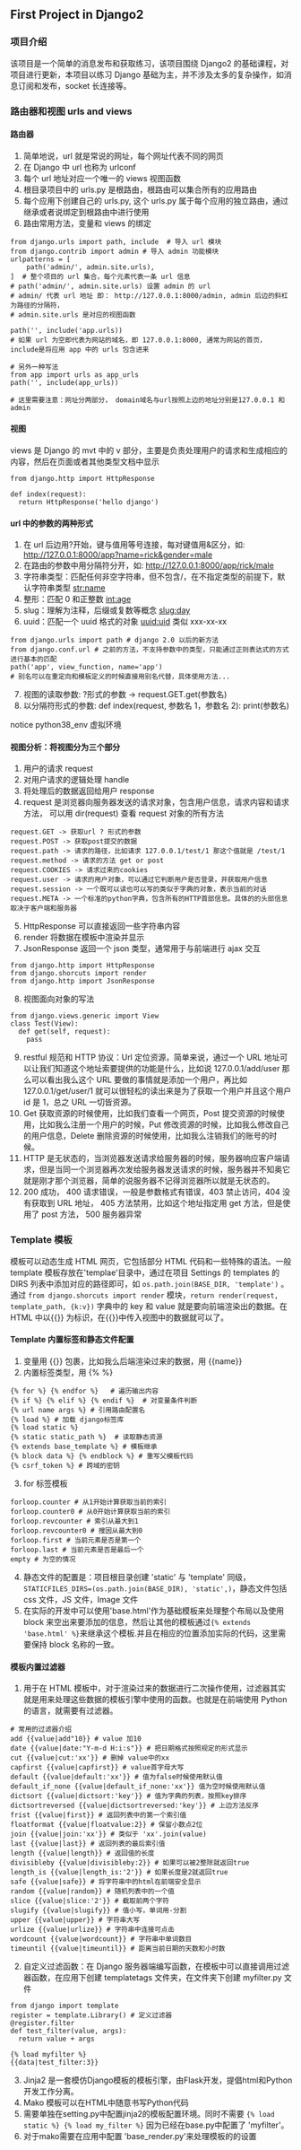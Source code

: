 ## First Project in Django2

### 项目介绍

该项目是一个简单的消息发布和获取练习，该项目围绕 Django2 的基础课程，对项目进行更新，本项目以练习 Django 基础为主，并不涉及太多的复杂操作，如消息订阅和发布，socket 长连接等。

### 路由器和视图 urls and views

#### 路由器

1. 简单地说，url 就是常说的网址，每个网址代表不同的网页
2. 在 Django 中 url 也称为 urlconf
3. 每个 url 地址对应一个唯一的 views 视图函数
4. 根目录项目中的 urls.py 是根路由，根路由可以集合所有的应用路由
5. 每个应用下创建自己的 urls.py, 这个 urls.py 属于每个应用的独立路由，通过继承或者说绑定到根路由中进行使用
6. 路由常用方法，变量和 views 的绑定

```
from django.urls import path, include  # 导入 url 模块
from django.contrib import admin # 导入 admin 功能模块
urlpatterns = [
    path('admin/', admin.site.urls),
]  # 整个项目的 url 集合，每个元素代表一条 url 信息
# path('admin/', admin.site.urls) 设置 admin 的 url
# admin/ 代表 url 地址 即： http://127.0.0.1:8000/admin, admin 后边的斜杠为路径的分隔符，
# admin.site.urls 是对应的视图函数

path('', include('app.urls))
# 如果 url 为空即代表为网站的域名，即 127.0.0.1:8000, 通常为网站的首页，include是将应用 app 中的 urls 包含进来

# 另外一种写法
from app import urls as app_urls
path('', include(app_urls))

# 这里需要注意：网址分两部分， domain域名与url按照上边的地址分别是127.0.0.1 和 admin

```

#### 视图

views 是 Django 的 mvt 中的 v 部分，主要是负责处理用户的请求和生成相应的内容，然后在页面或者其他类型文档中显示

```
from django.http import HttpResponse

def index(request):
  return HttpResponse('hello django')

```

#### url 中的参数的两种形式

1. 在 url 后边用?开始，键与值用等号连接，每对键值用&区分，如: http://127.0.0.1:8000/app?name=rick&gender=male
2. 在路由的参数中用分隔符分开，如: http://127.0.0.1:8000/app/rick/male
3. 字符串类型：匹配任何非空字符串，但不包含/，在不指定类型的前提下，默认字符串类型 <str:name>
4. 整形：匹配 0 和正整数 <int:age>
5. slug：理解为注释，后缀或复数等概念 <slug:day>
6. uuid：匹配一个 uuid 格式的对象 <uuid:uid> 类似 xxx-xx-xx

```
from django.urls import path # django 2.0 以后的新方法
from django.conf.url # 之前的方法，不支持参数中的类型，只能通过正则表达式的方式进行基本的匹配
path('app', view_function, name='app')
# 别名可以在重定向和模板定义的时候直接用别名代替，具体使用方法...
```

7. 视图的读取参数: ?形式的参数 -> request.GET.get(参数名)
8. 以分隔符形式的参数: def index(request, 参数名 1，参数名 2): print(参数名)

notice python38_env 虚拟环境

#### 视图分析：将视图分为三个部分

1. 用户的请求 request
2. 对用户请求的逻辑处理 handle
3. 将处理后的数据返回给用户 response
4. request 是浏览器向服务器发送的请求对象，包含用户信息，请求内容和请求方法， 可以用 dir(request) 查看 request 对象的所有方法

```
request.GET -> 获取url ? 形式的参数
request.POST -> 获取post提交的数据
request.path -> 请求的路径，比如请求 127.0.0.1/test/1 那这个值就是 /test/1
request.method -> 请求的方法 get or post
request.COOKIES -> 请求过来的cookies
request.user -> 请求的用户对象，可以通过它判断用户是否登录，并获取用户信息
request.session -> 一个既可以读也可以写的类似于字典的对象，表示当前的对话
request.META -> 一个标准的python字典，包含所有的HTTP首部信息。具体的的头部信息取决于客户端和服务器

```

5. HttpResponse 可以直接返回一些字符串内容
6. render 将数据在模板中渲染并显示
7. JsonResponse 返回一个 json 类型，通常用于与前端进行 ajax 交互

```
from django.http import HttpResponse
from django.shorcuts import render
from django.http import JsonResponse
```

8. 视图面向对象的写法

```
from django.views.generic import View
class Test(View):
  def get(self, request):
    pass
```

9. restful 规范和 HTTP 协议：Url 定位资源，简单来说，通过一个 URL 地址可以让我们知道这个地址索要提供的功能是什么，比如说 127.0.0.1/add/user 那么可以看出我么这个 URL 要做的事情就是添加一个用户，再比如 127.0.0.1/get/user/1 就可以很轻松的读出来是为了获取一个用户并且这个用户 id 是 1，总之 URL 一切皆资源。
10. Get 获取资源的时候使用，比如我们查看一个网页，Post 提交资源的时候使用，比如我么注册一个用户的时候，Put 修改资源的时候，比如我么修改自己的用户信息，Delete 删除资源的时候使用，比如我么注销我们的账号的时候。
11. HTTP 是无状态的，当浏览器发送请求给服务器的时候，服务器响应客户端请求，但是当同一个浏览器再次发给服务器发送请求的时候，服务器并不知奥它就是刚才那个浏览器，简单的说服务器不记得浏览器所以就是无状态的。
12. 200 成功， 400 请求错误，一般是参数格式有错误，403 禁止访问，404 没有获取到 URL 地址， 405 方法禁用，比如这个地址指定用 get 方法，但是使用了 post 方法， 500 服务器异常

### Template 模板

模板可以动态生成 HTML 网页，它包括部分 HTML 代码和一些特殊的语法。一般 template 模板存放在'templae'目录中，通过在项目 Settings 的 templates 的 DIRS 列表中添加对应的路径即可，如 `os.path.join(BASE_DIR, 'template')` 。 通过 `from django.shorcuts import render` 模块，`return render(request, template_path, {k:v})` 字典中的 key 和 value 就是要向前端渲染出的数据。在 HTML 中以{{}} 为标识，在{{}}中传入视图中的数据就可以了。

#### Template 内置标签和静态文件配置

1. 变量用 {{}} 包裹，比如我么后端渲染过来的数据，用 {{name}}
2. 内置标签类型，用 {% %}

```
{% for %} {% endfor %}   # 遍历输出内容
{% if %} {% elif %} {% endif %}  # 对变量条件判断
{% url name args %} # 引用路由配置名
{% load %} # 加载 django标签库
{% load static %}
{% static static_path %}  # 读取静态资源
{% extends base_template %} # 模板继承
{% block data %} {% endblock %} # 重写父模板代码
{% csrf_token %} # 跨域的密钥
```

3. for 标签模板

```
forloop.counter # 从1开始计算获取当前的索引
forloop.counter0 # 从0开始计算获取当前的索引
forloop.revcounter # 索引从最大到1
forloop.revcounter0 # 搜因从最大到0
forloop.first # 当前元素是否是第一个
forloop.last # 当前元素是否是最后一个
empty # 为空的情况
```

4. 静态文件的配置是：项目根目录创建 'static' 与 'template' 同级，`STATICFILES_DIRS=(os.path.join(BASE_DIR), 'static',)`，静态文件包括 css 文件，JS 文件，Image 文件
5. 在实际的开发中可以使用'base.html'作为基础模板来处理整个布局以及使用 block 来空出来要添加的信息，然后让其他的模板通过`{% extends 'base.html' %}`来继承这个模板.并且在相应的位置添加实际的代码，这里需要保持 block 名称的一致。

#### 模板内置过滤器

1. 用于在 HTML 模板中，对于渲染过来的数据进行二次操作使用，过滤器其实就是用来处理这些数据的模板引擎中使用的函数。也就是在前端使用 Python 的语言，就需要有过滤器。

```
# 常用的过滤器介绍
add {{value|add"10}} # value 加10
date {{value|date:"Y-m-d H:i:s"}} # 把日期格式按照规定的形式显示
cut {{value|cut:'xx'}} # 删掉 value中的xx
capfirst {{value|capfirst}} # value首字母大写
default {{value|default:'xx'}} # 值为false时候使用默认值
default_if_none {{value|default_if_none:'xx'}} 值为空时候使用默认值
dictsort {{value|dictsort:'key'}} # 值为字典的列表，按照key排序
dictsortreversed {{value|dictsortreversed:'key'}} # 上边方法反序
frist {{value|first}} # 返回列表中的第一个索引值
floatformat {{value|floatvalue:2}} # 保留小数点2位
join {{value|join:'xx'}} # 类似于 'xx'.join(value)
last {{value|last}} # 返回列表的最后索引值
length {{value|length}} # 返回值的长度
divisibleby {{value|divisibleby:2}} # 如果可以被2整除就返回true
length_is {{value|length_is:'2'}} # 如果长度是2就返回true
safe {{value|safe}} # 将字符串中的html在前端安全显示
random {{value|random}} # 随机列表中的一个值
slice {{value|slice:'2'}} # 截取前两个字符
slugify {{value|slugify}} # 值小写，单词用-分割
upper {{value|upper}} # 字符串大写
urlize {{value|urlize}} # 字符串中连接可点击
wordcount {{value|wordcount}} # 字符串中单词数目
timeuntil {{value|timeuntil}} # 距离当前日期的天数和小时数
```

2. 自定义过滤函数：在 Django 服务器端编写函数，在模板中可以直接调用过滤器函数，在应用下创建 templatetags 文件夹，在文件夹下创建 myfilter.py 文件

```
from django import template
register = template.Library() # 定义过滤器
@register.filter
def test_filter(value, args):
  return value + args

{% load myfilter %}
{{data|test_filter:3}}
```
3. Jinja2 是一套模仿Django模板的模板引擎，由Flask开发，提倡html和Python开发工作分离。
4. Mako 模板可以在HTML中随意书写Python代码
5. 需要单独在setting.py中配置jinja2的模板配置环境。同时不需要 `{% load static %} {% load my_filter %}` 因为已经在base.py中配置了 'myfilter'。
6. 对于mako需要在应用中配置 'base_render.py'来处理模板的的设置